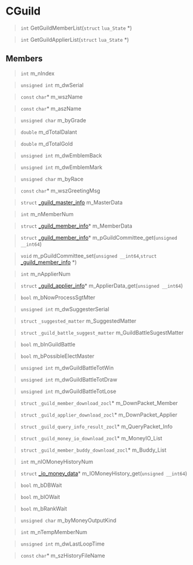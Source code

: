 # CGuild
 
> `int` GetGuildMemberList(`struct` `lua_State` *)
 
> `int` GetGuildApplierList(`struct` `lua_State` *)
 
## Members
 
> `int` m_nIndex
 
> `unsigned int` m_dwSerial
 
> `const` `char`* m_wszName
 
> `const` `char`* m_aszName
 
> `unsigned char` m_byGrade
 
> `double` m_dTotalDalant
 
> `double` m_dTotalGold
 
> `unsigned int` m_dwEmblemBack
 
> `unsigned int` m_dwEmblemMark
 
> `unsigned char` m_byRace
 
> `const` `char`* m_wszGreetingMsg
 
> `struct` [_guild_master_info](lua/classes/_guild_master_info.md) m_MasterData
 
> `int` m_nMemberNum
 
> `struct` [_guild_member_info](lua/classes/_guild_member_info.md)* m_MemberData
 
> `struct` [_guild_member_info](lua/classes/_guild_member_info.md)* m_pGuildCommittee_get(`unsigned __int64`)
 
> `void` m_pGuildCommittee_set(`unsigned __int64`,`struct` [_guild_member_info](lua/classes/_guild_member_info.md) *)
 
> `int` m_nApplierNum
 
> `struct` [_guild_applier_info](lua/classes/_guild_applier_info.md)* m_ApplierData_get(`unsigned __int64`)
 
> `bool` m_bNowProcessSgtMter
 
> `unsigned int` m_dwSuggesterSerial
 
> `struct` `_suggested_matter` m_SuggestedMatter
 
> `struct` `_guild_battle_suggest_matter` m_GuildBattleSugestMatter
 
> `bool` m_bInGuildBattle
 
> `bool` m_bPossibleElectMaster
 
> `unsigned int` m_dwGuildBattleTotWin
 
> `unsigned int` m_dwGuildBattleTotDraw
 
> `unsigned int` m_dwGuildBattleTotLose
 
> `struct` `_guild_member_download_zocl`* m_DownPacket_Member
 
> `struct` `_guild_applier_download_zocl`* m_DownPacket_Applier
 
> `struct` `_guild_query_info_result_zocl`* m_QueryPacket_Info
 
> `struct` `_guild_money_io_download_zocl`* m_MoneyIO_List
 
> `struct` `_guild_member_buddy_download_zocl`* m_Buddy_List
 
> `int` m_nIOMoneyHistoryNum
 
> `struct` [_io_money_data](lua/classes/_io_money_data.md)* m_IOMoneyHistory_get(`unsigned __int64`)
 
> `bool` m_bDBWait
 
> `bool` m_bIOWait
 
> `bool` m_bRankWait
 
> `unsigned char` m_byMoneyOutputKind
 
> `int` m_nTempMemberNum
 
> `unsigned int` m_dwLastLoopTime
 
> `const` `char`* m_szHistoryFileName
 
